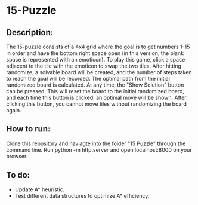 # 15-Puzzle

## Description:
The 15-puzzle consists of a 4x4 grid where the goal is to get numbers 1-15 in order and have the bottom right space open (in this version, the blank space is represented with an emoticon). To play this game, click a space adjacent to the tile with the emoticon to swap the two tiles. After hitting randomize, a solvable board will be created, and the number of steps taken to reach the goal will be recorded. The optimal path from the initial randomized board is calculated. At any time, the "Show Solution" button can be pressed. This will reset the board to the initial randomized board, and each time this button is clicked, an optimal move will be shown. After clicking this button, you cannot move tiles without randomizing the board again.

## How to run:
Clone this repository and naviagte into the folder "15 Puzzle" through the command line. Run python -m http.server and open localhost:8000 on your browser.

## To do:
- Update A* heuristic.
- Test different data structures to optimize A* efficiency.
